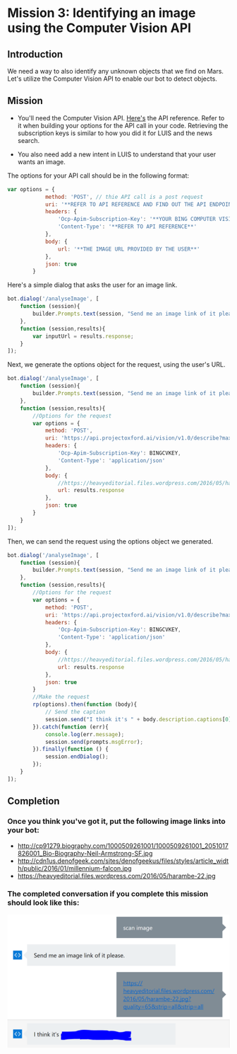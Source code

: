 # Mission 3: Identifying an image using the Computer Vision API

## Introduction

We need a way to also identify any unknown objects that we find on Mars. Let's utilize the Computer Vision API to enable our bot to detect objects.

## Mission

- You'll need the Computer Vision API. [Here's](https://dev.projectoxford.ai/docs/services/56f91f2d778daf23d8ec6739/operations/56f91f2e778daf14a499e1fe) the API reference. Refer to it when building your options for the API call in your code. Retrieving the subscription keys is similar to how you did it for LUIS and the news search. 

- You also need add a new intent in LUIS to understand that your user wants an image.

The options for your API call should be in the following format:

```js
var options = {
            method: 'POST', // thie API call is a post request
            uri: '**REFER TO API REFERENCE AND FIND OUT THE API ENDPOINT**',
            headers: {
                'Ocp-Apim-Subscription-Key': '**YOUR BING COMPUTER VISION KEY**',
                'Content-Type': '**REFER TO API REFERENCE**'
            },
            body: {
                url: '**THE IMAGE URL PROVIDED BY THE USER**'
            },
            json: true
        }
```

Here's a simple dialog that asks the user for an image link.

```js
bot.dialog('/analyseImage', [
    function (session){
        builder.Prompts.text(session, "Send me an image link of it please.");
    },
    function (session,results){
        var inputUrl = results.response;
    }
]);
```

Next, we generate the options object for the request, using the user's URL.

```js
bot.dialog('/analyseImage', [
    function (session){
        builder.Prompts.text(session, "Send me an image link of it please.");
    },
    function (session,results){
        //Options for the request
        var options = {
            method: 'POST',
            uri: 'https://api.projectoxford.ai/vision/v1.0/describe?maxCandidates=1',
            headers: {
                'Ocp-Apim-Subscription-Key': BINGCVKEY,
                'Content-Type': 'application/json'
            },
            body: {
                //https://heavyeditorial.files.wordpress.com/2016/05/harambe-22.jpg?quality=65&strip=all&strip=all
                url: results.response
            },
            json: true
        }
    }
]);
```

Then, we can send the request using the options object we generated.

```js
bot.dialog('/analyseImage', [
    function (session){
        builder.Prompts.text(session, "Send me an image link of it please.");
    },
    function (session,results){
        //Options for the request
        var options = {
            method: 'POST',
            uri: 'https://api.projectoxford.ai/vision/v1.0/describe?maxCandidates=1',
            headers: {
                'Ocp-Apim-Subscription-Key': BINGCVKEY,
                'Content-Type': 'application/json'
            },
            body: {
                //https://heavyeditorial.files.wordpress.com/2016/05/harambe-22.jpg?quality=65&strip=all&strip=all
                url: results.response
            },
            json: true
        }
        //Make the request
        rp(options).then(function (body){
            // Send the caption
            session.send("I think it's " + body.description.captions[0].text)
        }).catch(function (err){
            console.log(err.message);
            session.send(prompts.msgError);
        }).finally(function () {
            session.endDialog();
        });
    }
]);
```

## Completion

### Once you think you've got it, put the following image links into your bot:
- http://cp91279.biography.com/1000509261001/1000509261001_2051017826001_Bio-Biography-Neil-Armstrong-SF.jpg
- http://cdn1us.denofgeek.com/sites/denofgeekus/files/styles/article_width/public/2016/01/millennium-falcon.jpg
- https://heavyeditorial.files.wordpress.com/2016/05/harambe-22.jpg

### The completed conversation if you complete this mission should look like this:

![Completed](Images/Mission3/m3result.PNG)
